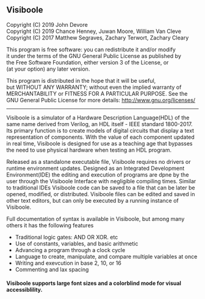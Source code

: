  ## Visiboole

 Copyright (C) 2019 John Devore  
 Copyright (C) 2019 Chance Henney, Juwan Moore, William Van Cleve  
 Copyright (C) 2017 Matthew Segraves, Zachary Terwort, Zachary Cleary  
 
 
 This program is free software: you can redistribute it and/or modify  
 it under the terms of the GNU General Public License as published by  
 the Free Software Foundation, either version 3 of the License, or  
 (at your option) any later version.  
 
  
 This program is distributed in the hope that it will be useful,  
 but WITHOUT ANY WARRANTY; without even the implied warranty of  
 MERCHANTABILITY or FITNESS FOR A PARTICULAR PURPOSE. See the  
 GNU General Public License for more details:
           http://www.gnu.org/licenses/  

-----
		   
 
Visiboole is a simulator of a Hardware Description Language(HDL) of the same name derived from Verilog, an HDL itself - IEEE standard 1800-2017. Its primary function is to create models of digital circuits that display a text representation of components. With the value of each component updated in real time, Visiboole is designed for use as a teaching age that bypasses the need to use physical hardware when testing an HDL program.
 
Released as a standalone executable file, Visiboole requires no drivers or runtime environment updates. Designed as an Integrated Development Environment(IDE) the editing and execution of programs are dpne by the user through the Visiboole Interface with negligible compiling times. Similar to traditional IDEs Visiboole code can be saved to a file that can be later be opened, modified, or distributed. Visiboole files can be edited and saved in other text editors, but can only be executed by a running instance of Visiboole.
 
Full documentation of syntax is available in Visiboole, but among many others it has the following features  
  * Traditional logic gates: AND OR XOR. etc  
  * Use of constants, variables, and basic arithmetic  
  * Advancing a program through a clock cycle  
  * Language to create, manipulate, and compare multiple variables at once  
  * Writing and exevcution in base 2, 10, or 16  
  * Commenting and lax spacing  
      
  #### Visiboole supports large font sizes and a colorblind mode for visual accessiblility.
